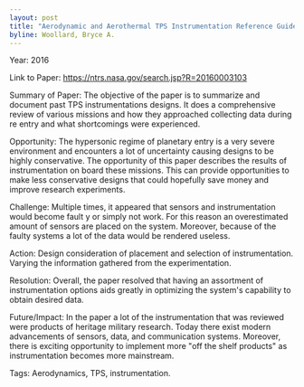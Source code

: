 ```yaml
---
layout: post
title: "Aerodynamic and Aerothermal TPS Instrumentation Reference Guide"
byline: Woollard, Bryce A.
---
```

Year: 2016

Link to Paper: https://ntrs.nasa.gov/search.jsp?R=20160003103

Summary of Paper: The objective of the paper is to summarize and document past TPS instrumentations designs. It does a comprehensive review of various missions and how they approached collecting data during re entry and what shortcomings were experienced. 

Opportunity: The hypersonic regime of planetary entry is a very severe environment and encounters a lot of uncertainty causing designs to be highly conservative. The opportunity of this paper describes the results of instrumentation on board these missions. This can provide opportunities to make less conservative designs that could hopefully save money and improve research experiments.

Challenge: Multiple times, it appeared that sensors and instrumentation would become fault y or simply not work. For this reason an overestimated amount of sensors are placed on the system. Moreover, because of the faulty systems a lot of the data would be rendered useless.

Action: Design consideration of placement and selection of instrumentation. Varying the information gathered from the experimentation.

Resolution: Overall, the paper resolved that having an assortment of instrumentation options aids greatly in optimizing the system's capability to obtain desired data.

Future/Impact: In the paper a lot of the instrumentation that was reviewed were products of heritage military research. Today there exist modern advancements of sensors, data, and communication systems. Moreover, there is exciting opportunity to implement more "off the shelf products" as instrumentation becomes more mainstream.

Tags: Aerodynamics, TPS, instrumentation.

